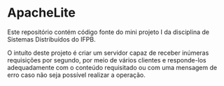 # ApacheLite

Este repositório contém código fonte do mini projeto I da disciplina de Sistemas Distribuídos do IFPB.

O intuíto deste projeto é criar um servidor capaz de receber inúmeras requisições por segundo, por meio de vários clientes e responde-los
adequadamente com o conteúdo requisitado ou com uma mensagem de erro caso não seja possível realizar a operação.


